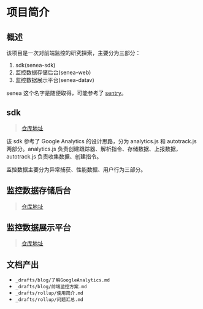 # 项目简介

## 概述

该项目是一次对前端监控的研究探索，主要分为三部分：

1. sdk(senea-sdk)
2. 监控数据存储后台(senea-web)
3. 监控数据展示平台(senea-datav)

senea 这个名字是随便取得，可能参考了 [sentry](https://docs.sentry.io/)。

## sdk

> [仓库地址](https://github.com/senea-sdk/senea-sdk)

该 sdk 参考了 Google Analytics 的设计思路，分为 analytics.js 和 autotrack.js 两部分。analytics.js 负责创建跟踪器、解析指令、存储数据、上报数据，autotrack.js 负责收集数据、创建指令。

监控数据主要分为异常捕获、性能数据、用户行为三部分。

## 监控数据存储后台

> [仓库地址](https://github.com/senea-sdk/senea-web)

## 监控数据展示平台

> [仓库地址](https://github.com/senea-sdk/senea-datav)

## 文档产出

- `_drafts/blog/了解GoogleAnalytics.md`
- `_drafts/blog/前端监控方案.md`
- `_drafts/rollup/使用简介.md`
- `_drafts/rollup/问题汇总.md`
